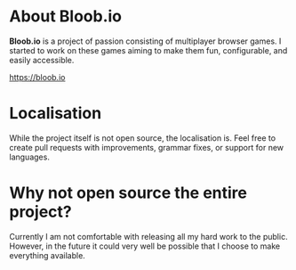 # About Bloob.io

**Bloob.io** is a project of passion consisting of multiplayer browser games. I started to work on these games aiming to make them fun, configurable, and easily accessible.

https://bloob.io

# Localisation

While the project itself is not open source, the localisation is. Feel free to create pull requests with improvements, grammar fixes, or support for new languages.

# Why not open source the entire project?

Currently I am not comfortable with releasing all my hard work to the public. However, in the future it could very well be possible that I choose to make everything available.
